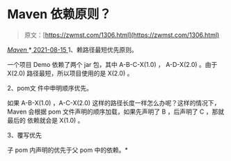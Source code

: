 <!--yml
category: 未分类
date: 0001-01-01 00:00:00
-->

# Maven 依赖原则？

> 原文：[https://zwmst.com/1306.html](https://zwmst.com/1306.html)

   [ *Maven* ](https://zwmst.com/maven)*[ <time datetime="2021-08-15T10:59:55+08:00"> 2021-08-15 </time> ](https://zwmst.com/1306.html)  1、赖路径最短优先原则。

一个项目 Demo 依赖了两个 jar 包，其中 A-B-C-X(1.0) ， A-D-X(2.0) 。由于 X(2.0) 路径最短，所以项目使用的是 X(2.0) 。

2、pom文 件中申明顺序优先。

如果 A-B-X(1.0) ，A-C-X(2.0) 这样的路径长度一样怎么办呢？这样的情况下， Maven 会根据 pom 文件声明的顺序加载，如果先声明了 B ，后声明了 C ，那就最后的 依赖就会是 X(1.0) 。

3、覆写优先

子 pom 内声明的优先于父 pom 中的依赖。*